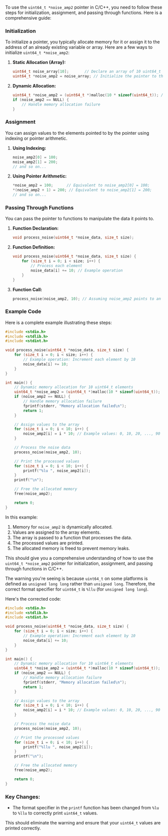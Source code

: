 
To use the `uint64_t *noise_amp2` pointer in C/C++, you need to follow these steps for initialization, assignment, and passing through functions. Here is a comprehensive guide:

### Initialization
To initialize a pointer, you typically allocate memory for it or assign it to the address of an already existing variable or array. Here are a few ways to initialize `uint64_t *noise_amp2`:

1. **Static Allocation (Array):**
   ```c
   uint64_t noise_array[10];       // Declare an array of 10 uint64_t elements
   uint64_t *noise_amp2 = noise_array; // Initialize the pointer to the array
   ```

2. **Dynamic Allocation:**
   ```c
   uint64_t *noise_amp2 = (uint64_t *)malloc(10 * sizeof(uint64_t)); // Allocate memory for 10 uint64_t elements
   if (noise_amp2 == NULL) {
       // Handle memory allocation failure
   }
   ```

### Assignment
You can assign values to the elements pointed to by the pointer using indexing or pointer arithmetic.

1. **Using Indexing:**
   ```c
   noise_amp2[0] = 100;
   noise_amp2[1] = 200;
   // and so on...
   ```

2. **Using Pointer Arithmetic:**
   ```c
   *noise_amp2 = 100;      // Equivalent to noise_amp2[0] = 100;
   *(noise_amp2 + 1) = 200; // Equivalent to noise_amp2[1] = 200;
   // and so on...
   ```

### Passing Through Functions
You can pass the pointer to functions to manipulate the data it points to.

1. **Function Declaration:**
   ```c
   void process_noise(uint64_t *noise_data, size_t size);
   ```

2. **Function Definition:**
   ```c
   void process_noise(uint64_t *noise_data, size_t size) {
       for (size_t i = 0; i < size; i++) {
           // Process each element
           noise_data[i] += 10; // Example operation
       }
   }
   ```

3. **Function Call:**
   ```c
   process_noise(noise_amp2, 10); // Assuming noise_amp2 points to an array of 10 elements
   ```

### Example Code
Here is a complete example illustrating these steps:

```c
#include <stdio.h>
#include <stdlib.h>
#include <stdint.h>

void process_noise(uint64_t *noise_data, size_t size) {
    for (size_t i = 0; i < size; i++) {
        // Example operation: Increment each element by 10
        noise_data[i] += 10;
    }
}

int main() {
    // Dynamic memory allocation for 10 uint64_t elements
    uint64_t *noise_amp2 = (uint64_t *)malloc(10 * sizeof(uint64_t));
    if (noise_amp2 == NULL) {
        // Handle memory allocation failure
        fprintf(stderr, "Memory allocation failed\n");
        return 1;
    }

    // Assign values to the array
    for (size_t i = 0; i < 10; i++) {
        noise_amp2[i] = i * 10; // Example values: 0, 10, 20, ..., 90
    }

    // Process the noise data
    process_noise(noise_amp2, 10);

    // Print the processed values
    for (size_t i = 0; i < 10; i++) {
        printf("%lu ", noise_amp2[i]);
    }
    printf("\n");

    // Free the allocated memory
    free(noise_amp2);

    return 0;
}
```

In this example:
1. Memory for `noise_amp2` is dynamically allocated.
2. Values are assigned to the array elements.
3. The array is passed to a function that processes the data.
4. The processed values are printed.
5. The allocated memory is freed to prevent memory leaks.

This should give you a comprehensive understanding of how to use the `uint64_t *noise_amp2` pointer for initialization, assignment, and passing through functions in C/C++.

The warning you're seeing is because `uint64_t` on some platforms is defined as `unsigned long long` rather than `unsigned long`. Therefore, the correct format specifier for `uint64_t` is `%llu` (for `unsigned long long`).

Here's the corrected code:

```c
#include <stdio.h>
#include <stdlib.h>
#include <stdint.h>

void process_noise(uint64_t *noise_data, size_t size) {
    for (size_t i = 0; i < size; i++) {
        // Example operation: Increment each element by 10
        noise_data[i] += 10;
    }
}

int main() {
    // Dynamic memory allocation for 10 uint64_t elements
    uint64_t *noise_amp2 = (uint64_t *)malloc(10 * sizeof(uint64_t));
    if (noise_amp2 == NULL) {
        // Handle memory allocation failure
        fprintf(stderr, "Memory allocation failed\n");
        return 1;
    }

    // Assign values to the array
    for (size_t i = 0; i < 10; i++) {
        noise_amp2[i] = i * 10; // Example values: 0, 10, 20, ..., 90
    }

    // Process the noise data
    process_noise(noise_amp2, 10);

    // Print the processed values
    for (size_t i = 0; i < 10; i++) {
        printf("%llu ", noise_amp2[i]);
    }
    printf("\n");

    // Free the allocated memory
    free(noise_amp2);

    return 0;
}
```

### Key Changes:
- The format specifier in the `printf` function has been changed from `%lu` to `%llu` to correctly print `uint64_t` values.

This should eliminate the warning and ensure that your `uint64_t` values are printed correctly.
